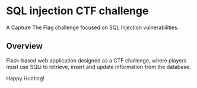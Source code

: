# SQL injection CTF challenge

A Capture The Flag challenge focused on SQL Injection vulnerabilities.

## Overview

Flask-based web application designed as a CTF challenge, where players must use SQLi to retrieve, insert and update information from the database.


Happy Hunting!
